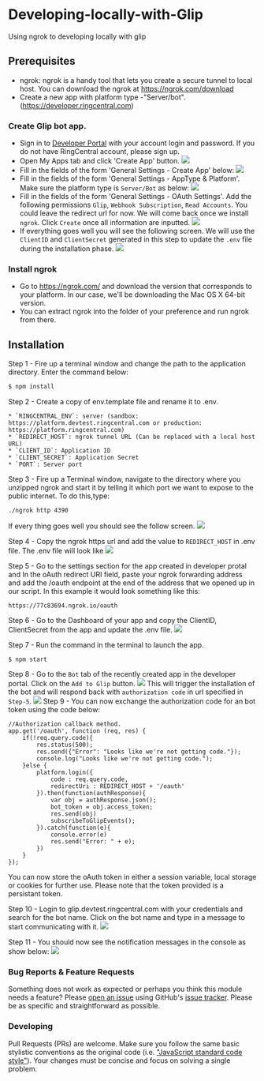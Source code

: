 


# Developing-locally-with-Glip


Using ngrok to developing locally with glip

## Prerequisites

* ngrok: ngrok is a handy tool that lets you create a secure tunnel to local host. You can download the ngrok at https://ngrok.com/download
* Create a new app with platform type -"Server/bot". (https://developer.ringcentral.com)

### Create Glip bot app.

* Sign in to [Developer Portal](https://developer.ringcentral.com) with your account login and password. If you do not have RingCentral account, please sign up.
* Open My Apps tab and click 'Create App' button.
  ![](/images/create_app.png)
* Fill in the fields of the form 'General Settings - Create App' below:
  ![](/images/general_setting_step1.png)
* Fill in the fields of the form 'General Settings - AppType & Platform'. Make sure the platform type is `Server/Bot` as below:
  ![](/images/general_setting_step2.png)
* Fill in the fields of the form 'General Settings - OAuth Settings'. Add the following permissions `Glip`, `Webhook Subscription`, `Read Accounts`. You could leave the redirect url for now. We will come back once we install `ngrok`. Click `Create` once all information are inputted.
  ![](/images/general_setting_step3.png)
* If everything goes well you will see the following screen. We will use the `ClientID` and `ClientSecret` generated in this step to update the `.env` file during the installation phase.
  ![](/images/dashboard.png)

### Install ngrok
* Go to https://ngrok.com/ and download the version that corresponds to your platform. In our case, we'll be downloading the Mac OS X 64-bit version.
* You can extract ngrok into the folder of your preference and run ngrok from there.


## Installation

Step 1 - Fire up a terminal window and change the path to the application directory. Enter the command below:

```bash
$ npm install
```

Step 2 - Create a copy of env.template file and rename it to .env.
```
* `RINGCENTRAL_ENV`: server (sandbox: https://platform.devtest.ringcentral.com or production: https://platform.ringcentral.com)
* `REDIRECT_HOST`: ngrok tunnel URL (Can be replaced with a local host URL)
* `CLIENT_ID`: Application ID
* `CLIENT_SECRET`: Application Secret
* `PORT`: Server port
```

Step 3 - Fire up a Terminal window, navigate to the directory where you unzipped ngrok and start it by telling it which port we want to expose to the public internet. To do this,type:
```
./ngrok http 4390
```

If every thing goes well you should see the follow screen.
![](/images/ngrok-running.png)

Step 4 - Copy the ngrok https url and add the value to `REDIRECT_HOST` in .env file. The .env file will look like
![](/images/envfile.png)

Step 5 - Go to the settings section for the app created in developer protal and In the oAuth redirect URI field, paste your ngrok forwarding address and add the /oauth endpoint at the end of the address that we opened up in our script. In this example it would look something like this:
```
https://77c83694.ngrok.io/oauth
```

Step 6 - Go to the Dashboard of your app and copy the ClientID, ClientSecret from the app and update the .env file.
![](/images/dashboard.png)

Step 7 - Run the command in the terminal to launch the app.
```
$ npm start
```

Step 8 - Go to the `Bot` tab of the recently created app in the developer portal. Click on the `Add to Glip` button.
![](/images/bot_tab.png)
This will trigger the installation of the bot and will respond back with `authorization code` in url specified in `Step-5`.
![](/images/authorization.png)
Step 9 - You can now exchange the authorization code for an bot token using the code below:
```
//Authorization callback method.
app.get('/oauth', function (req, res) {
    if(!req.query.code){
        res.status(500);
        res.send({"Error": "Looks like we're not getting code."});
        console.log("Looks like we're not getting code.");
    }else {
        platform.login({
            code : req.query.code,
            redirectUri : REDIRECT_HOST + '/oauth'
        }).then(function(authResponse){
            var obj = authResponse.json();
            bot_token = obj.access_token;
            res.send(obj)
            subscribeToGlipEvents();
        }).catch(function(e){
            console.error(e)
            res.send("Error: " + e);
        })
    }
});
```
You can now store the oAuth token in either a session variable, local storage or cookies for further use. Please note that the token provided is a persistant token.

Step 10 - Login to glip.devtest.ringcentral.com with your credentials and search for the bot name. Click on the bot name and type in a message to start communicating with it.
![](/images/glip_devtest.png)

Step 11 - You should now see the notification messages in the console as show below:
![](/images/console.png)


### Bug Reports & Feature Requests

Something does not work as expected or perhaps you think this module needs a feature? Please [open an issue](https://github.com/pkvenu/developing-locally-with-Glip/issues/new) using GitHub's [issue tracker](https://github.com/pkvenu/developing-locally-with-Glip/issues). Please be as specific and straightforward as possible.

### Developing

Pull Requests (PRs) are welcome. Make sure you follow the same basic stylistic conventions as the original code (i.e. ["JavaScript standard code style"](http://standardjs.com)). Your changes must be concise and focus on solving a single problem.
